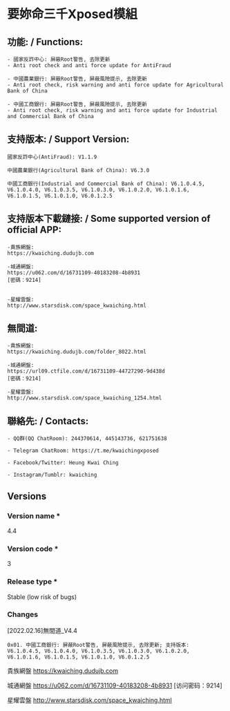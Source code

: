 # 要妳命三千Xposed模組

## 功能: / Functions:

	- 國家反詐中心: 屏蔽Root警告, 去除更新
	- Anti root check and anti force update for AntiFraud

	- 中國農業銀行: 屏蔽Root警告, 屏蔽風險提示, 去除更新
	- Anti root check, risk warning and anti force update for Agricultural Bank of China

	- 中國工商銀行: 屏蔽Root警告, 屏蔽風險提示, 去除更新
	- Anti root check, risk warning and anti force update for Industrial and Commercial Bank of China

## 支持版本: / Support Version:

	國家反詐中心(AntiFraud): V1.1.9

	中國農業銀行(Agricultural Bank of China): V6.3.0

	中國工商銀行(Industrial and Commercial Bank of China): V6.1.0.4.5, V6.1.0.4.0, V6.1.0.3.5, V6.1.0.3.0, V6.1.0.2.0, V6.1.0.1.6, V6.1.0.1.5, V6.1.0.1.0, V6.0.1.2.5

## 支持版本下載鏈接: / Some supported version of official APP:

	-貴族網盤:
	https://kwaiching.dudujb.com

	-城通網盤:
	https://u062.com/d/16731109-40183208-4b8931
	[密碼：9214]


	-星耀雲盤:
	http://www.starsdisk.com/space_kwaiching.html

## 無間道:

	-貴族網盤:
	https://kwaiching.dudujb.com/folder_8022.html

	-城通網盤:
	https://url09.ctfile.com/d/16731109-44727290-9d438d
	[密碼：9214]

	-星耀雲盤:
	http://www.starsdisk.com/space_kwaiching_1254.html

## 聯絡先: / Contacts:

	- QQ群(QQ ChatRoom): 244370614, 445143736, 621751638

	- Telegram ChatRoom: https://t.me/kwaichingxposed

	- Facebook/Twitter: Heung Kwai Ching

	- Instagram/Tumblr: kwaiching


## Versions

### Version name *

4.4

### Version code *

3

### Release type *

Stable (low risk of bugs)

### Changes

[2022.02.16]無間道_V4.4

	0x01. 中國工商銀行: 屏蔽Root警告, 屏蔽風險提示, 去除更新; 支持版本: V6.1.0.4.5, V6.1.0.4.0, V6.1.0.3.5, V6.1.0.3.0, V6.1.0.2.0, V6.1.0.1.6, V6.1.0.1.5, V6.1.0.1.0, V6.0.1.2.5


貴族網盤
        https://kwaiching.dudujb.com

城通網盤
        https://u062.com/d/16731109-40183208-4b8931
        [访问密码：9214]

星耀雲盤
        http://www.starsdisk.com/space_kwaiching.html